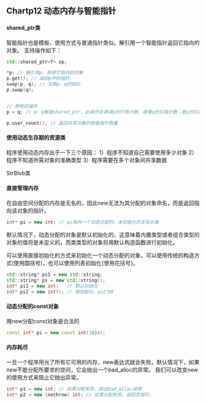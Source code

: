 ## Chartp12 动态内存与智能指针

#### shared_ptr类
智能指针也是模板，使用方式与普通指针类似。解引用一个智能指针返回它指向的对象。
支持操作如下：
```c++
std::shared_ptr<T> sp;

*p; // 解引用p，获得它指向的对象
p.get(); //	返回p中的指针。
swap(p, q); // 交换p、q的指针
p.swap(q); 


// 特有的操作
p = q; // p、q都是shared_ptr，此操作会递减p的引用计数、递增q的引用计数；若p的引用计数变成0，则将其管理的内存释放

p.user_count(); // 返回共享对象的智能指针数量
```

#### 使用动态生存期的资源类
程序使用动态内存出于一下三个原因：
1）程序不知道自己需要使用多少对象
2）程序不知道所需对象的准确类型
3）程序需要在多个对象间共享数据

StrBlob类

#### 直接管理内存
在自由空间分配的内存是无名的，因此new无法为其分配的对象命名，而是返回指向该对象的指针。
```c++
int* pi = new int; // pi指向一个动态分配的、未初始化的无名对象
```
默认情况下，动态分配的对象是默认初始化的，这意味着内置类型或者组合类型的对象的值将是未定义的，而类类型的对象将用默认构造函数进行初始化。

可以使用直接初始化的方式来初始化一个动态分配的对象，可以使用传统的构造方式(使用圆括号)，也可以使用列表初始化{使用花括号}。
```c++
std::string* ps1 = new std::string;
std::string* ps = new std::string();
int* pi1 = new int;   // 默认初始化
int* pi2 = new int(); // 值初始化，pi2为0
```
#### 动态分配的const对象
用new分配const对象是合法的
```c++
const int* pi = new const int(1024);
```
#### 内存耗尽
一旦一个程序用光了所有它可用的内存，new表达式就会失败。默认情况下，如果new不能分配所要求的空间，它会抛出一个bad_alloc的异常。 我们可以改变new的使用方式来阻止它抛出异常。
```c++
int* p1 = new int; // 如果分配失败，抛出bad_alloc异常
int* p2 = new (nothrow) int; // 如果分配失败，返回空指针。
```
